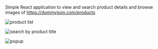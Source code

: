 Simple React application to view and search product details and browse images of https://dummyjson.com/products  

![product list](https://user-images.githubusercontent.com/76894494/200185761-ec5fbf7c-0949-413e-bb3b-7d5c710d2551.png)


![search by product title](https://user-images.githubusercontent.com/76894494/200185773-69abfb40-d120-4ffe-b596-a08748d181e7.png)


![popup](https://user-images.githubusercontent.com/76894494/200185777-695751a6-1380-421c-a81e-13cba040e520.png)

